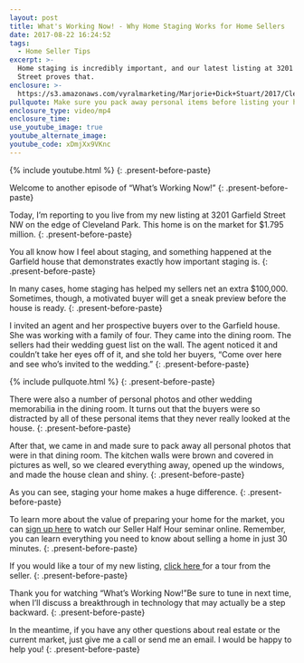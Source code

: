 ```yaml
---
layout: post
title: What's Working Now! - Why Home Staging Works for Home Sellers
date: 2017-08-22 16:24:52
tags:
  - Home Seller Tips
excerpt: >-
  Home staging is incredibly important, and our latest listing at 3201 Garfield
  Street proves that.
enclosure: >-
  https://s3.amazonaws.com/vyralmarketing/Marjorie+Dick+Stuart/2017/Cleveland+Park+Real+Estate-+Home+Selling+Story.mp4
pullquote: Make sure you pack away personal items before listing your home for sale.
enclosure_type: video/mp4
enclosure_time:
use_youtube_image: true
youtube_alternate_image:
youtube_code: xDmjXx9VKnc
---
```



{% include youtube.html %}
{: .present-before-paste}

Welcome to another episode of “What’s Working Now!”
{: .present-before-paste}

Today, I’m reporting to you live from my new listing at 3201 Garfield Street NW on the edge of Cleveland Park. This home is on the market for $1.795 million.
{: .present-before-paste}

You all know how I feel about staging, and something happened at the Garfield house that demonstrates exactly how important staging is.
{: .present-before-paste}

In many cases, home staging has helped my sellers net an extra $100,000. Sometimes, though, a motivated buyer will get a sneak preview before the house is ready.
{: .present-before-paste}

I invited an agent and her prospective buyers over to the Garfield house. She was working with a family of four. They came into the dining room. The sellers had their wedding guest list on the wall. The agent noticed it and couldn’t take her eyes off of it, and she told her buyers, “Come over here and see who’s invited to the wedding.”
{: .present-before-paste}

{% include pullquote.html %}
{: .present-before-paste}

There were also a number of personal photos and other wedding memorabilia in the dining room. It turns out that the buyers were so distracted by all of these personal items that they never really looked at the house.
{: .present-before-paste}

After that, we came in and made sure to pack away all personal photos that were in that dining room. The kitchen walls were brown and covered in pictures as well, so we cleared everything away, opened up the windows, and made the house clean and shiny.
{: .present-before-paste}

As you can see, staging your home makes a huge difference.
{: .present-before-paste}

To learn more about the value of preparing your home for the market, you can [sign up here](http://www.homesellerhalfhour.tv/) to watch our Seller Half Hour seminar online. Remember, you can learn everything you need to know about selling a home in just 30 minutes.
{: .present-before-paste}

If you would like a tour of my new listing, [click here&nbsp;](http://www.3201garfield.com/)for a tour from the seller.
{: .present-before-paste}

Thank you for watching “What’s Working Now!”Be sure to tune in next time, when I’ll discuss a breakthrough in technology that may actually be a step backward.
{: .present-before-paste}

In the meantime, if you have any other questions about real estate or the current market, just give me a call or send me an email. I would be happy to help you!
{: .present-before-paste}